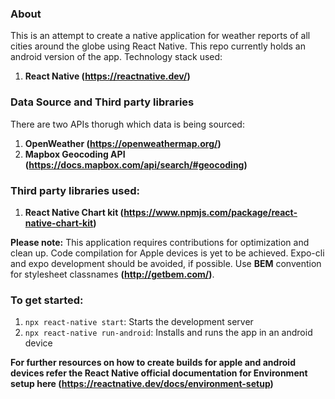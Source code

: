 ### About

This is  an attempt to create a native application for weather reports of all cities around the globe using React Native. This repo currently holds an android version of the app. Technology stack used:
1. **React Native (https://reactnative.dev/)**

### Data Source and Third party libraries

There are two APIs thorugh which data is being sourced:
1. **OpenWeather (https://openweathermap.org/)**
2. **Mapbox Geocoding API (https://docs.mapbox.com/api/search/#geocoding)**

### Third party libraries used:
1. **React Native Chart kit (https://www.npmjs.com/package/react-native-chart-kit)**

**Please note:** This application requires contributions for optimization and clean up. Code compilation for Apple devices is yet to be achieved. Expo-cli and expo development should be avoided, if possible. Use **BEM** convention for stylesheet classnames **(http://getbem.com/)**.

### To get started:

1. `npx react-native start`: Starts the development server
2. `npx react-native run-android`: Installs and runs the app in an android device

**For further resources on how to create builds for apple and android devices refer the React Native official documentation for Environment setup here (https://reactnative.dev/docs/environment-setup)**
